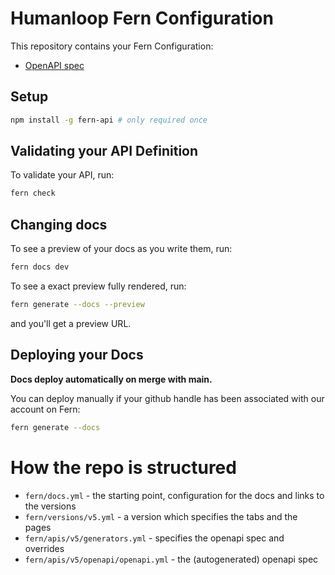 # Humanloop Fern Configuration

This repository contains your Fern Configuration:

- [OpenAPI spec](./openapi.yml)
<!-- - [Generators config](./fern/generators.yml) -->

## Setup

```sh
npm install -g fern-api # only required once
```

## Validating your API Definition

To validate your API, run:

```sh
fern check
```

## Changing docs

To see a preview of your docs as you write them, run:

```sh
fern docs dev
```

To see a exact preview fully rendered, run:

```sh
fern generate --docs --preview
```

and you'll get a preview URL.

## Deploying your Docs

**Docs deploy automatically on merge with main.**

You can deploy manually if your github handle has been associated with our account on Fern:

```sh
fern generate --docs
```

# How the repo is structured

- `fern/docs.yml` - the starting point, configuration for the docs and links to the versions
- `fern/versions/v5.yml` - a version which specifies the tabs and the pages
- `fern/apis/v5/generators.yml` - specifies the openapi spec and overrides
- `fern/apis/v5/openapi/openapi.yml` - the (autogenerated) openapi spec
